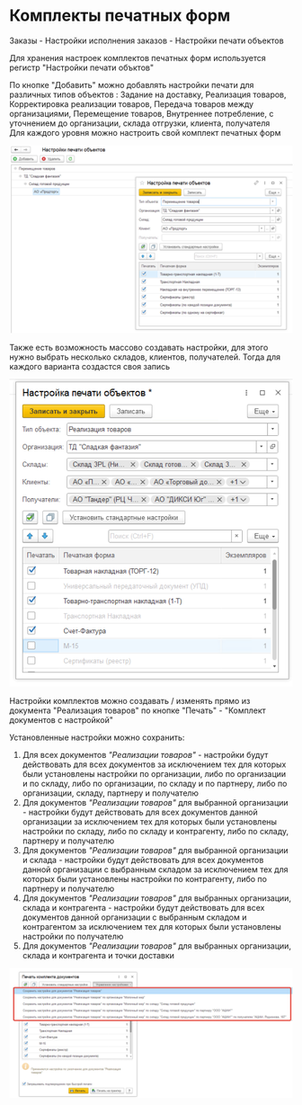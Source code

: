 # Комплекты печатных форм

Заказы - Настройки исполнения заказов - Настройки печати объектов

Для хранения настроек комплектов печатных форм используется регистр "Настройки печати объктов"  

По кнопке "Добавить" можно добавлять настройки печати для различных типов объектов : Задание на доставку, Реализация товаров, Корректировка реализации товаров, Передача товаров между организациями, Перемещение товаров, Внутреннее потребление, с уточнением до организации, склада отгрузки, клиента, получателя  
Для каждого уровня можно настроить свой комплект печатных форм

[![1][1]][1]

Также есть возможность массово создавать настройки, для этого нужно выбрать несколько складов, клиентов, получателей. Тогда для каждого варианта создастся своя запись

[![2][2]][2]

Настройки комплектов можно создавать / изменять прямо из документа "Реализация товаров" по кнопке "Печать" - "Комплект документов с настройкой"

Установленные настройки можно сохранить:

1. Для всех документов *"Реализации товаров"* - настройки будут действовать для всех документов за исключением тех для которых были установлены настройки по организации, либо по организации и по складу, либо по организации, по складу и по партнеру, либо по организации, складу, партнеру и получателю
2. Для документов *"Реализации товаров"* для выбранной организации - настройки будут действовать для всех документов данной организации за исключением тех для которых были установлены настройки по складу, либо по складу и контрагенту, либо по складу, партнеру и получателю
3. Для документов *"Реализации товаров"* для выбранной организации и склада - настройки будут действовать для всех документов данной организации с выбранным складом за исключением тех для которых были установлены настройки по контрагенту, либо по партнеру и получателю
4. Для документов *"Реализации товаров"* для выбранных организации, склада и контрагента - настройки будут действовать для всех документов данной организации с выбранным складом и контрагентом за исключением тех для которых были установлены настройки по получателю
5. Для документов *"Реализации товаров"* для выбранных организации, склада и контрагента и точки доставки

[![18][18]][18]

[1]: PrintSettings.assets/1.png
[2]: PrintSettings.assets/2.png
[18]: PrintSettings.assets/18.png